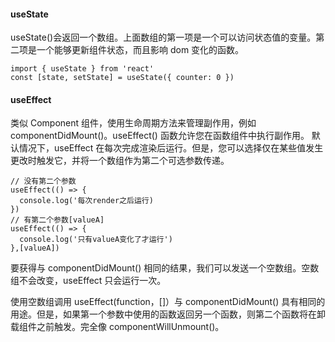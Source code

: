 #### useState

useState()会返回一个数组。上面数组的第一项是一个可以访问状态值的变量。第二项是一个能够更新组件状态，而且影响 dom 变化的函数。

```
import { useState } from 'react'
const [state, setState] = useState({ counter: 0 })
```

#### useEffect

类似 Component 组件，使用生命周期方法来管理副作用，例如 componentDidMount()。useEffect() 函数允许您在函数组件中执行副作用。
默认情况下，useEffect 在每次完成渲染后运行。但是，您可以选择仅在某些值发生更改时触发它，并将一个数组作为第二个可选参数传递。

```
// 没有第二个参数
useEffect(() => {
  console.log('每次render之后运行)
})
// 有第二个参数[valueA]
useEffect(() => {
  console.log('只有valueA变化了才运行')
},[valueA])
```

要获得与 componentDidMount() 相同的结果，我们可以发送一个空数组。空数组不会改变，useEffect 只会运行一次。

使用空数组调用 useEffect(function，[]）与 componentDidMount() 具有相同的用途。但是，如果第一个参数中使用的函数返回另一个函数，则第二个函数将在卸载组件之前触发。完全像 componentWillUnmount()。
